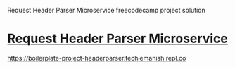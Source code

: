 Request Header Parser Microservice freecodecamp project solution
# [Request Header Parser Microservice](https://www.freecodecamp.org/learn/apis-and-microservices/apis-and-microservices-projects/request-header-parser-microservice)
https://boilerplate-project-headerparser.techiemanish.repl.co

